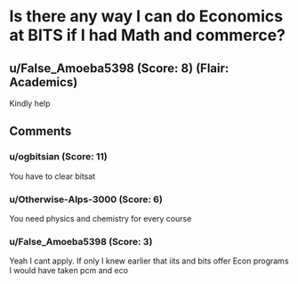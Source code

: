 # Is there any way I can do Economics at BITS if I had Math and commerce?
## u/False_Amoeba5398 (Score: 8) (Flair: Academics)
Kindly help


## Comments

### u/ogbitsian (Score: 11)
You have to clear bitsat


### u/Otherwise-Alps-3000 (Score: 6)
You need physics and chemistry for every course


### u/False_Amoeba5398 (Score: 3)
Yeah I cant apply. If only I knew earlier that iits and bits offer Econ programs I would have taken pcm and eco




